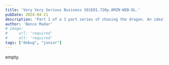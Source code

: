 ```yaml
---
title: 'Very Very Serious Business S01E01.720p.AMZN-WEB-DL.'
pubDate: 2024-04-21 
description: 'Part 1 of a 3 part series of chasing the dragon. An ideal two day blog project that took a month with lots of cool ideas, changing cloud providers, and ending up using Astro.'
author: 'Bence Madar'
# image:
#     url: 'required'
#     alt: 'required'
tags: ["debug", "junior"]
---
```


empty.